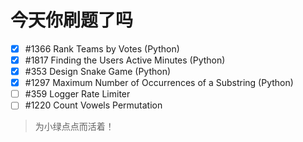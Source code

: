 # 今天你刷题了吗

- [x] #1366 Rank Teams by Votes (Python)
- [x] #1817 Finding the Users Active Minutes (Python)
- [x] #353 Design Snake Game (Python)
- [x] #1297 Maximum Number of Occurrences of a Substring (Python)
- [ ] #359 Logger Rate Limiter
- [ ] #1220 Count Vowels Permutation

> 为小绿点点而活着！